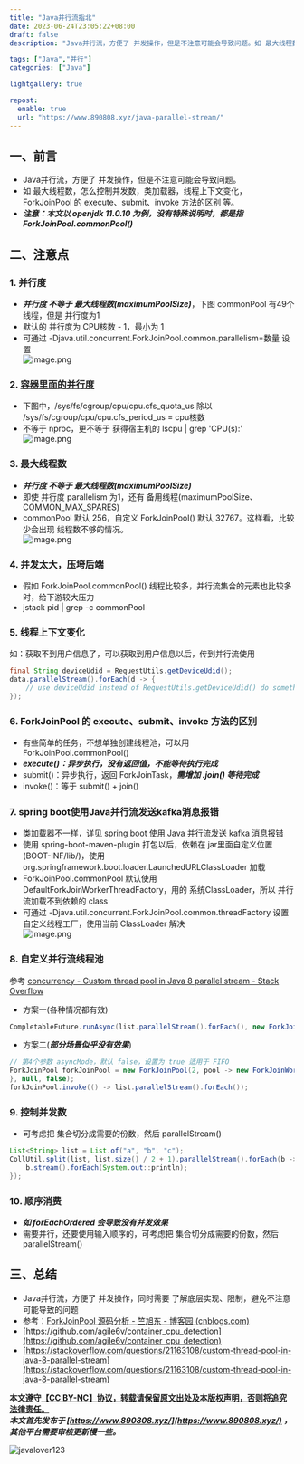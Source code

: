 ```yaml
---
title: "Java并行流指北"
date: 2023-06-24T23:05:22+08:00
draft: false
description: "Java并行流，方便了 并发操作，但是不注意可能会导致问题。如 最大线程数，怎么控制并发数，类加载器，线程上下文变化，ForkJoinPool 的 execute、submit、invoke 方法的区别 等。"

tags: ["Java","并行"]
categories: ["Java"]

lightgallery: true

repost:
  enable: true
  url: "https://www.890808.xyz/java-parallel-stream/"
---
```


<!--more-->

## 一、前言
- Java并行流，方便了 并发操作，但是不注意可能会导致问题。
- 如 最大线程数，怎么控制并发数，类加载器，线程上下文变化，ForkJoinPool 的 execute、submit、invoke 方法的区别 等。
- ***注意：本文以 openjdk 11.0.10 为例，没有特殊说明时，都是指 ForkJoinPool.commonPool()***

## 二、注意点
### 1. 并行度
- ***并行度 不等于 最大线程数(maximumPoolSize)***，下图 commonPool 有49个线程，但是 并行度为1
- 默认的 并行度为 CPU核数 - 1，最小为 1
- 可通过 -Djava.util.concurrent.ForkJoinPool.common.parallelism=数量 设置  
![image.png](https://img.890808.xyz/2023/06/c22ac0cc03c53b78fd0c6d60b174c877.png)

### 2. [容器里面的并行度](https://github.com/agile6v/container_cpu_detection)
- 下图中，/sys/fs/cgroup/cpu/cpu.cfs_quota_us 除以 /sys/fs/cgroup/cpu/cpu.cfs_period_us = cpu核数
- 不等于 nproc，更不等于 获得宿主机的 lscpu | grep 'CPU(s):'  
![image.png](https://img.890808.xyz/2023/06/7bc5992947992d55e4bb0dc1a0d05f5e.png)

### 3. 最大线程数
- ***并行度 不等于 最大线程数(maximumPoolSize)***
- 即使 并行度 parallelism 为1，还有 备用线程(maximumPoolSize、COMMON_MAX_SPARES)
- commonPool 默认 256，自定义 ForkJoinPool() 默认 32767。这样看，比较少会出现 线程数不够的情况。  
![image.png](https://img.890808.xyz/2023/06/8d8f505acccb54054c30e0fa62222e3f.png)

### 4. 并发太大，压垮后端
- 假如 ForkJoinPool.commonPool() 线程比较多，并行流集合的元素也比较多时，给下游较大压力
- jstack pid | grep -c commonPool

### 5. 线程上下文变化
如：获取不到用户信息了，可以获取到用户信息以后，传到并行流使用
```java
final String deviceUdid = RequestUtils.getDeviceUdid();
data.parallelStream().forEach(d -> {
	// use deviceUdid instead of RequestUtils.getDeviceUdid() do something
});
```

### 6. ForkJoinPool 的 execute、submit、invoke 方法的区别
- 有些简单的任务，不想单独创建线程池，可以用 ForkJoinPool.commonPool()
- ***execute()：异步执行，没有返回值，不能等待执行完成***
- submit()：异步执行，返回 ForkJoinTask，***需增加 .join() 等待完成***
- invoke()：等于 submit() + join()

### 7. spring boot使用Java并行流发送kafka消息报错
- 类加载器不一样，详见 [spring boot 使用 Java 并行流发送 kafka 消息报错](https://www.890808.xyz/spring-boot-kafka-send-error-with-fork-join/)
- 使用 spring-boot-maven-plugin 打包以后，依赖在 jar里面自定义位置(BOOT-INF/lib/)，使用 org.springframework.boot.loader.LaunchedURLClassLoader 加载
- ForkJoinPool.commonPool 默认使用 DefaultForkJoinWorkerThreadFactory，用的 系统ClassLoader，所以 并行流加载不到依赖的 class
- 可通过 -Djava.util.concurrent.ForkJoinPool.common.threadFactory 设置 自定义线程工厂，使用当前 ClassLoader 解决  
![image.png](https://img.890808.xyz/2023/06/9a05845206e25efa91f762f5ed4b4847.png)

### 8. 自定义并行流线程池
参考 [concurrency - Custom thread pool in Java 8 parallel stream - Stack Overflow](https://stackoverflow.com/questions/21163108/custom-thread-pool-in-java-8-parallel-stream)
- 方案一(各种情况都有效)
```java
CompletableFuture.runAsync(list.parallelStream().forEach(), new ForkJoinPool(2)).join()
```

- 方案二(***部分场景似乎没有效果***)
```java
// 第4个参数 asyncMode，默认 false，设置为 true 适用于 FIFO
ForkJoinPool forkJoinPool = new ForkJoinPool(2, pool -> new ForkJoinWorkerThread(pool) {
}, null, false);
forkJoinPool.invoke(() -> list.parallelStream().forEach());
```

### 9. 控制并发数
- 可考虑把 集合切分成需要的份数，然后 parallelStream()
```java
List<String> list = List.of("a", "b", "c");
CollUtil.split(list, list.size() / 2 + 1).parallelStream().forEach(b -> {
    b.stream().forEach(System.out::println);
});
```

### 10. 顺序消费
- ***如 forEachOrdered 会导致没有并发效果***
- 需要并行，还要使用输入顺序的，可考虑把 集合切分成需要的份数，然后 parallelStream()

## 三、总结
- Java并行流，方便了 并发操作，同时需要 了解底层实现、限制，避免不注意可能导致的问题
- 参考：[ForkJoinPool 源码分析 - 竺旭东 - 博客园 (cnblogs.com)](https://www.cnblogs.com/zhuxudong/p/10122688.html)
- [https://github.com/agile6v/container_cpu_detection](https://github.com/agile6v/container_cpu_detection)
- [https://stackoverflow.com/questions/21163108/custom-thread-pool-in-java-8-parallel-stream](https://stackoverflow.com/questions/21163108/custom-thread-pool-in-java-8-parallel-stream)

**本文遵守[【CC BY-NC】协议，转载请保留原文出处及本版权声明，否则将追究法律责任。](https://creativecommons.org/licenses/by-nc/4.0/)**   
***本文首先发布于 [https://www.890808.xyz/](https://www.890808.xyz/) ，其他平台需要审核更新慢一些。***  

![javalover123](https://img.890808.xyz/2023/04/688b88cfd4ed9f6fcd56828b849ce47c.jpg)